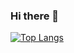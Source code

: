 ### Hi there 👋
[![Top Langs](https://github-readme-stats.vercel.app/api/top-langs/?username=petrrosetrr&layout=compact)](https://github.com/anuraghazra/github-readme-stats)
<!--
**petrrosetrr/petrrosetrr** is a ✨ _special_ ✨ repository because its `README.md` (this file) appears on your GitHub profile.

Here are some ideas to get you started:

- 🔭 I’m currently working on ...
- 🌱 I’m currently learning ...
- 👯 I’m looking to collaborate on ...
- 🤔 I’m looking for help with ...
- 💬 Ask me about ...
- 📫 How to reach me: ...
- 😄 Pronouns: ...
- ⚡ Fun fact: ...
-->
